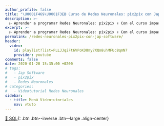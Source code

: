 ```yaml
---
author_profile: false
title: "\U0001F469‍\U0001F3EB Curso de Redes Neuronales: pix2pix con Jap Software"
description: >-
  ▷ Aprender a programar Redes Neuronales: pix2pix ✌️ Con el curso impartido por Jap Software
excerpt: >-
  ▷ Aprender a programar Redes Neuronales: pix2pix ✌️ Con el curso impartido por Jap Software
permalink: /redes-neuronales-pix2pix-con-jap-software/
header:
  video:
    id: playlist?list=PLLJJqiFt6VPoKD8my7XQm8uhMFUc8qmN7
    provider: youtube
comments: false
date: 2020-01-20 15:35:00 +0200
# tags:
#   - Jap Software
#   - pix2pix
#   - Redes Neuronales
# categories:
#   - Videotutorial Redes Neuronales
sidebar:
  - title: Menú Videotutoriales
    nav: vtuto
---
```


[📂 SQL](/cursos-tecnologia/#machine-learning){: .btn .btn--inverse .btn--large .align-center}
